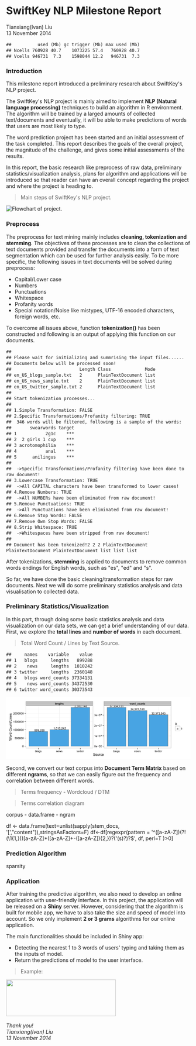 # SwiftKey NLP Milestone Report
Tianxiang(Ivan) Liu  
13 November 2014  


```
##          used (Mb) gc trigger (Mb) max used (Mb)
## Ncells 760928 40.7    1073225 57.4   760928 40.7
## Vcells 946731  7.3    1598044 12.2   946731  7.3
```

### Introduction
This milestone report introduced a preliminary research about SwiftKey's NLP project.

The SwiftKey's NLP project is mainly aimed to implement **NLP (Natural language processing)** techniques to build an algorithm in R environment. The algorithm will be trained by a larged amounts of collected text/documents and eventually, it will be able to make predictions of words that users are most likely to type. 

The word prediction project has been started and an initial assessment of the task completed. This report describes the goals of the overall project, the magnitude of the challenge, and gives some initial assessments of the results.

In this report, the basic research like preprocess of raw data, preliminary statistics/visualization analysis, plans for algorithm and applications will be introduced so that reader can have an overall concept regarding the project and where the project is heading to.

> Main steps of SwiftKey's NLP project. 

![Flowchart of project.](/Users/ivan/Work_directory/SwiftKey/SwiftKey-Natural-language/Milestone_report_rubric/flowchart.png)

### Preprocess
The preprocess for text mining mainly includes **cleaning, tokenization and stemming**. The objectives of these processes are to clean the collections of text documents provided and transfer the documents into a form of text segmentation which can be used for further analysis easily. To be more specific, the following issues in text documents will be solved during preprocess:

- Capital/Lower case
- Numbers
- Punctuations
- Whitespace
- Profanity words
- Special notation/Noise like mistypes, UTF-16 encoded characters, foreign words, etc.

To overcome all issues above, function **tokenization()** has been constructed and following is an output of applying this function on our documents.
 

```
## 
## Please wait for initializing and summrising the input files......
## Documents below will be processed soon!
##                          Length Class             Mode
## en_US_blogs_sample.txt   2      PlainTextDocument list
## en_US_news_sample.txt    2      PlainTextDocument list
## en_US_twitter_sample.txt 2      PlainTextDocument list
## 
## Start tokenization processes...
## 
## 1.Simple Transformation: FALSE
## 2.Specific Transformations/Profanity filtering: TRUE
##  346 words will be filtered, following is a sample of the words:
##       swearwords target
## 1           2g1c    ***
## 2  2 girls 1 cup    ***
## 3 acrotomophilia    ***
## 4           anal    ***
## 5      anilingus    ***
## 
##  ->Specific Transformations/Profanity filtering have been done to raw document!
## 3.Lowercase Transformation: TRUE
##  ->All CAPITAL characters have been transformed to lower cases!
## 4.Remove Numbers: TRUE
##  ->All NUMBERs have been eliminated from raw document!
## 5.Remove Punctuations: TRUE
##  ->All Punctuations have been eliminated from raw document!
## 6.Remove Stop Words: FALSE
## 7.Remove Own Stop Words: FALSE
## 8.Strip Whitespace: TRUE
##  ->Whitespaces have been stripped from raw document!
## 
## Document has been tokenized!2 2 2 PlainTextDocument PlainTextDocument PlainTextDocument list list list
```

After tokenizations, **stemming** is applied to documents to remove common words endings for English words, such as "es", "ed" and "s". 



So far, we have done the basic cleaning/transformation steps for raw documents. Next we will do some preliminary statistics analysis and data visualisation to collected data.

### Preliminary Statistics/Visualization
In this part, through doing some basic statistics analysis and data visualization on our data sets, we can get a brief understanding of our data. 
First, we explore the **total lines** and **number of words** in each document.

> Total Word Count / Lines by Text Source. 


```
##     names    variable    value
## 1   blogs     lengths   899288
## 2    news     lengths  1010242
## 3 twitter     lengths  2360148
## 4   blogs word_counts 37334131
## 5    news word_counts 34372530
## 6 twitter word_counts 30373543
```

![](./SwiftKey_NLP_Milestone_Report_files/figure-html/unnamed-chunk-4-1.png) 

Second, we convert our text corpus into **Document Term Matrix** based on different **ngrams**, so that we can easily figure out the frequency and correlation between different words. 

> Terms frequency - Wordcloud / DTM



> Terms correlation diagram




corpus - data.frame - ngram

df <- data.frame(text=unlist(sapply(stem_docs, '[',"content")),stringsAsFactors=F)
df<-df[regexpr(pattern = '^([a-zA-Z])(?!(\\1{1,}))[a-zA-Z]*([a-zA-Z]+-([a-zA-Z]){2,})?(\'(s)?)?$', df, perl=T )>0]

### Prediction Algorithm
sparsity

### Application
After training the predictive algorithm, we also need to develop an online application with user-friendly interface. In this project, the application will be released on a **Shiny** server. However, considering that the algorithm is built for mobile app, we have to also take the size and speed of model into account. So we only implement **2 or 3 grams** algorithms for our online application.

The main functionalities should be included in Shiny app:

- Detecting the nearest 1 to 3 words of users' typing and taking them as the inputs of model. 
- Return the predictions of model to the user interface.

> Example: 

<img src="/Users/ivan/Work_directory/SwiftKey/SwiftKey-Natural-language/Milestone_report_rubric/app.png" width="300" height="100">

*Thank you!<br>*
*Tianxiang(Ivan) Liu<br>*
*13 November 2014*
